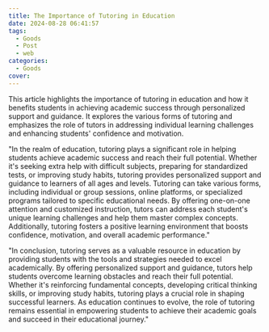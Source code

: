 ```yaml
---
title: The Importance of Tutoring in Education
date: 2024-08-28 06:41:57
tags:
  - Goods
  - Post
  - web
categories:
  - Goods
cover: 
---
```


This article highlights the importance of tutoring in education and how it benefits students in achieving academic success through personalized support and guidance. It explores the various forms of tutoring and emphasizes the role of tutors in addressing individual learning challenges and enhancing students' confidence and motivation.

"In the realm of education, tutoring plays a significant role in helping students achieve academic success and reach their full potential. Whether it's seeking extra help with difficult subjects, preparing for standardized tests, or improving study habits, tutoring provides personalized support and guidance to learners of all ages and levels. Tutoring can take various forms, including individual or group sessions, online platforms, or specialized programs tailored to specific educational needs. By offering one-on-one attention and customized instruction, tutors can address each student's unique learning challenges and help them master complex concepts. Additionally, tutoring fosters a positive learning environment that boosts confidence, motivation, and overall academic performance."

"In conclusion, tutoring serves as a valuable resource in education by providing students with the tools and strategies needed to excel academically. By offering personalized support and guidance, tutors help students overcome learning obstacles and reach their full potential. Whether it's reinforcing fundamental concepts, developing critical thinking skills, or improving study habits, tutoring plays a crucial role in shaping successful learners. As education continues to evolve, the role of tutoring remains essential in empowering students to achieve their academic goals and succeed in their educational journey."
